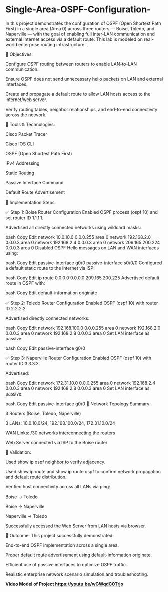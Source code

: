 # Single-Area-OSPF-Configuration-
In this project demonstrates the configuration of OSPF (Open Shortest Path First) in a single area (Area 0) across three routers — Boise, Toledo, and Naperville — with the goal of enabling full inter-LAN communication and external Internet access via a default route. This lab is modeled on real-world enterprise routing infrastructure.

🔑 Objectives:

Configure OSPF routing between routers to enable LAN-to-LAN communication.

Ensure OSPF does not send unnecessary hello packets on LAN and external interfaces.

Create and propagate a default route to allow LAN hosts access to the internet/web server.

Verify routing tables, neighbor relationships, and end-to-end connectivity across the network.

🧰 Tools & Technologies:

Cisco Packet Tracer

Cisco IOS CLI

OSPF (Open Shortest Path First)

IPv4 Addressing

Static Routing

Passive Interface Command

Default Route Advertisement

🚀 Implementation Steps:

✅ Step 1: Boise Router Configuration
Enabled OSPF process (ospf 10) and set router ID 1.1.1.1.

Advertised all directly connected networks using wildcard masks:

bash
Copy
Edit
network 10.0.10.0 0.0.0.255 area 0
network 192.168.2.0 0.0.0.3 area 0
network 192.168.2.4 0.0.0.3 area 0
network 209.165.200.224 0.0.0.3 area 0
Disabled OSPF Hello messages on LAN and WAN interfaces using:

bash
Copy
Edit
passive-interface g0/0
passive-interface s0/0/0
Configured a default static route to the internet via ISP:

bash
Copy
Edit
ip route 0.0.0.0 0.0.0.0 209.165.200.225
Advertised default route in OSPF with:

bash
Copy
Edit
default-information originate


✅ Step 2: Toledo Router Configuration
Enabled OSPF (ospf 10) with router ID 2.2.2.2.

Advertised directly connected networks:

bash
Copy
Edit
network 192.168.100.0 0.0.0.255 area 0
network 192.168.2.0 0.0.0.3 area 0
network 192.168.2.8 0.0.0.3 area 0
Set LAN interface as passive:

bash
Copy
Edit
passive-interface g0/0



✅ Step 3: Naperville Router Configuration
Enabled OSPF (ospf 10) with router ID 3.3.3.3.

Advertised:

bash
Copy
Edit
network 172.31.10.0 0.0.0.255 area 0
network 192.168.2.4 0.0.0.3 area 0
network 192.168.2.8 0.0.0.3 area 0
Set LAN interface as passive:

bash
Copy
Edit
passive-interface g0/0
📡 Network Topology Summary:

3 Routers (Boise, Toledo, Naperville)

3 LANs: 10.0.10.0/24, 192.168.100.0/24, 172.31.10.0/24

WAN Links: /30 networks interconnecting the routers

Web Server connected via ISP to the Boise router

🧪 Validation:

Used show ip ospf neighbor to verify adjacency.

Used show ip route and show ip route ospf to confirm network propagation and default route distribution.

Verified host connectivity across all LANs via ping:

Boise → Toledo

Boise → Naperville

Naperville → Toledo

Successfully accessed the Web Server from LAN hosts via browser.

🎯 Outcome:
This project successfully demonstrated:

End-to-end OSPF implementation across a single area.

Proper default route advertisement using default-information originate.

Efficient use of passive interfaces to optimize OSPF traffic.

Realistic enterprise network scenario simulation and troubleshooting.



<b/>Video Model of Project</h> https://youtu.be/wGWqdC0Trjo
